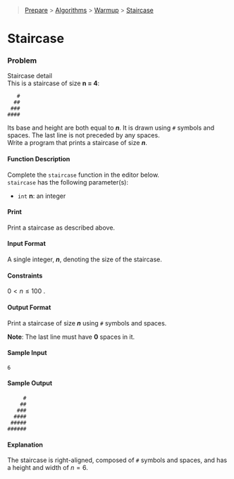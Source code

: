 > [Prepare](https://www.hackerrank.com/dashboard) > [Algorithms](https://www.hackerrank.com/domains/algorithms) > 
[Warmup](https://www.hackerrank.com/domains/algorithms/warmup) > [Staircase](https://www.hackerrank.com/challenges/staircase/problem)
# Staircase

### Problem
Staircase detail<br/>
This is a staircase of size **n = 4**:
```
   #
  ##
 ###
####
```
Its base and height are both equal to _**n**_. It is drawn using `#` symbols and spaces.
The last line is not preceded by any spaces.<br/>
Write a program that prints a staircase of size _**n**_.

#### Function Description
Complete the `staircase` function in the editor below. <br/>
`staircase` has the following parameter(s):
- `int` **n**: an integer

#### Print
Print a staircase as described above.

#### Input Format
A single integer, _**n**_, denoting the size of the staircase.

#### Constraints
$0 \lt n \leq 100$ .

#### Output Format
Print a staircase of size _**n**_ using `#` symbols and spaces.

**Note**: The last line must have **0** spaces in it.

#### Sample Input
```text
6
```

#### Sample Output
```text
     #
    ##
   ###
  ####
 #####
######
```

#### Explanation
The staircase is right-aligned, composed of `#` symbols and spaces, and has a height and width of $n = 6$.
